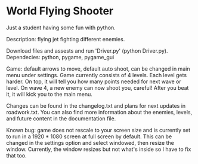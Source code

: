 # World Flying Shooter
 Just a student having some fun with python.

Description: flying jet fighting different enemies.

Download files and assests and run 'Driver.py' (python Driver.py).
Dependecies: python, pygame, pygame_gui

Game: default arrows to move, default auto shoot, can be changed in main menu under settings. Game currently consists of 4 levels.     Each level gets harder. On top, it will tell you how many points needed for next wave or level. On wave 4, a new enemy can now shoot you, careful! After you beat it, it will kick you to the main menu. 

Changes can be found in the changelog.txt and plans for next updates in roadwork.txt. You can also find more information about the enemies, levels, and future content in the documentation file.

Known bug: game does not rescale to your screen size and is currently set to run in a 1920 * 1080 screen at full screen by default. This can be changed in the settings option and select windowed, then resize the window. Currently, the window resizes but not what's inside so I have to fix that too.

